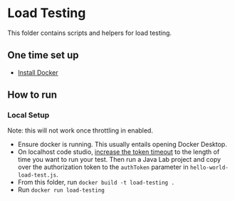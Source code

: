 # Load Testing
This folder contains scripts and helpers for load testing.

## One time set up
- [Install Docker](https://docs.docker.com/get-docker/)

## How to run
### Local Setup
Note: this will not work once throttling in enabled.
- Ensure docker is running. This usually entails opening Docker Desktop.
- On localhost code studio, [increase the token timeout](https://github.com/code-dot-org/code-dot-org/blob/dc88a86c265b85beda000e9657cb0d06cebd2171/dashboard/app/controllers/javabuilder_sessions_controller.rb#L81) 
  to the length of time you want to run your test.
  Then run a Java Lab project and copy over the authorization token to the `authToken` parameter in `hello-world-load-test.js`.
- From this folder, run `docker build -t load-testing .`
- Run `docker run load-testing`